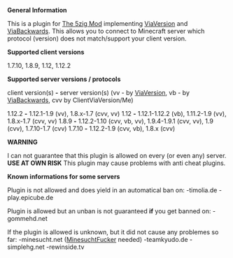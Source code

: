 **General Information**

This is a plugin for [The 5zig Mod](https://5zig.net) implementing [ViaVersion](https://github.com/MylesIsCool/ViaVersion) and [ViaBackwards](https://github.com/Matsv/ViaBackwards).
This allows you to connect to Minecraft server which protocol (version) does not match/support your client version.

**Supported client versions**

1.7.10, 1.8.9, 1.12, 1.12.2

**Supported server versions / protocols**

client version(s) **-** server version(s) (vv - by [ViaVersion](https://github.com/MylesIsCool/ViaVersion), vb - by [ViaBackwards](https://github.com/Matsv/ViaBackwards), cvv by ClientViaVersion/Me)

1.12.2 **-** 1.12.1-1.9 (vv), 1.8.x-1.7 (cvv, vv)
1.12 **-** 1.12.1-1.12.2 (vb), 1.11.2-1.9 (vv), 1.8.x-1.7 (cvv, vv)
1.8.9 **-** 1.12.2-1.10 (cvv, vb, vv), 1.9.4-1.9.1 (cvv, vv), 1.9 (cvv), 1.7.10-1.7 (cvv)
1.7.10 **-** 1.12.2-1.9 (cvv, vb), 1.8.x (cvv)

**WARNING**

I can not guarantee that this plugin is allowed on every (or even any) server. **USE AT OWN RISK**
This plugin may cause problems with anti cheat plugins.

**Known informations for some servers**

Plugin is not allowed and does yield in an automatical ban on:
-timolia.de
-play.epicube.de

Plugin is allowed but an unban is not guaranteed **if** you get banned on:
-gommehd.net

If the plugin is allowed is unknown, but it did not cause any problemes so far:
-minesucht.net ([MinesuchtFucker](https://youtu.be/oYaUbqndGpg) needed)
-teamkyudo.de
-simplehg.net
-rewinside.tv
